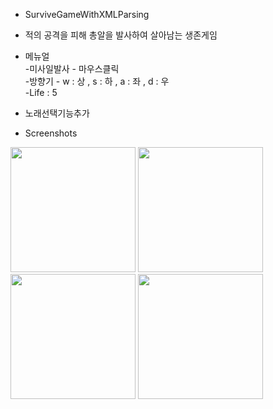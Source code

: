 - SurviveGameWithXMLParsing

- 적의 공격을 피해 총알을 발사하여 살아남는 생존게임 

- 메뉴얼<br>
  -미사일발사 - 마우스클릭<br>
  -방향기 - w : 상 , s : 하 , a : 좌 , d : 우 <br>
  -Life : 5<br>

- 노래선택기능추가

- Screenshots

<div>
<img width="200" src="https://user-images.githubusercontent.com/44339530/71456067-0bf2bd00-27db-11ea-811e-78ccbd9d24c6.PNG">
<img width="200" src="https://user-images.githubusercontent.com/44339530/71456184-99361180-27db-11ea-8ab8-f214b068dd22.PNG">
<img width="200" src="https://user-images.githubusercontent.com/44339530/71456228-d6020880-27db-11ea-9f13-f56117d01156.PNG">
<img width="200" src="https://user-images.githubusercontent.com/44339530/71456606-92a89980-27dd-11ea-9019-3192de89aaa5.PNG">

</div>
